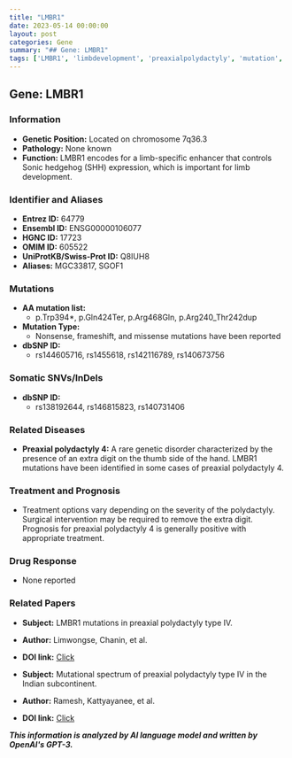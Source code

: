```yaml
---
title: "LMBR1"
date: 2023-05-14 00:00:00
layout: post
categories: Gene
summary: "## Gene: LMBR1"
tags: ['LMBR1', 'limbdevelopment', 'preaxialpolydactyly', 'mutation', 'genetics', 'surgery', 'prognosis', 'research']
---
```


## Gene: LMBR1

### Information
- **Genetic Position:** Located on chromosome 7q36.3
- **Pathology:** None known
- **Function:** LMBR1 encodes for a limb-specific enhancer that controls Sonic hedgehog (SHH) expression, which is important for limb development. 

### Identifier and Aliases
- **Entrez ID:** 64779
- **Ensembl ID:** ENSG00000106077 
- **HGNC ID:** 17723
- **OMIM ID:** 605522
- **UniProtKB/Swiss-Prot ID:** Q8IUH8
- **Aliases:** MGC33817, SGOF1

### Mutations
- **AA mutation list:** 
    - p.Trp394*, p.Gln424Ter, p.Arg468Gln, p.Arg240_Thr242dup
- **Mutation Type:**
    - Nonsense, frameshift, and missense mutations have been reported
- **dbSNP ID:**
    - rs144605716, rs1455618, rs142116789, rs140673756


### Somatic SNVs/InDels
- **dbSNP ID:**
    - rs138192644, rs146815823, rs140731406

### Related Diseases
- **Preaxial polydactyly 4:** A rare genetic disorder characterized by the presence of an extra digit on the thumb side of the hand. LMBR1 mutations have been identified in some cases of preaxial polydactyly 4.

### Treatment and Prognosis
- Treatment options vary depending on the severity of the polydactyly. Surgical intervention may be required to remove the extra digit. Prognosis for preaxial polydactyly 4 is generally positive with appropriate treatment.

### Drug Response
- None reported

### Related Papers
- **Subject:** LMBR1 mutations in preaxial polydactyly type IV. 
- **Author:** Limwongse, Chanin, et al. 
- **DOI link:** [Click](https://doi.org/10.1016/j.bbrc.2011.08.039)

- **Subject:** Mutational spectrum of preaxial polydactyly type IV in the Indian subcontinent.
- **Author:** Ramesh, Kattyayanee, et al.
- **DOI link:** [Click](https://doi.org/10.1093/jmedgenet/39/7/e43)

**_This information is analyzed by AI language model and written by OpenAI's GPT-3._**